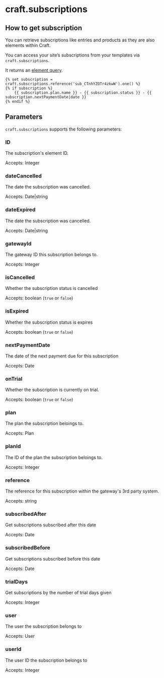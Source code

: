 # craft.subscriptions

## How to get subscription

You can retrieve subscriptions like entries and products as they are also elements within Craft.

You can access your site’s subscriptions from your templates via `craft.subscriptions`.

It returns an [element query](https://docs.craftcms.com/v3/dev/element-queries/).

```twig
{% set subscription = craft.subscriptions.reference('sub_CTnhYZOTr4zkwW').one() %}
{% if subscription %}
    {{ subscription.plan.name }} - {{ subscription.status }} - {{ subscription.nextPaymentDate|date }}
{% endif %}
```

## Parameters

`craft.subscriptions` supports the following parameters:

### ID
The subscription's element ID.

Accepts: Integer

### dateCancelled
The date the subscription was cancelled.

Accepts: Date|string

### dateExpired
The date the subscription was cancelled.

Accepts: Date|string

### gatewayId
The gateway ID this subscription belongs to.

Accepts: Integer

### isCancelled
Whether the subscription status is cancelled

Accepts: boolean (`true` or `false`)

### isExpired
Whether the subscription status is expires

Accepts: boolean (`true` or `false`)

### nextPaymentDate
The date of the next payment due for this subscription

Accepts: Date

### onTrial
Whether the subscription is currently on trial.

Accepts: boolean (`true` or `false`)

### plan
The plan the subscription beloings to.

Accepts: Plan

### planId
The ID of the plan the subscription beloings to.

Accepts: Integer

### reference
The reference for this subscription within the gateway's 3rd party system.

Accepts: string

### subscribedAfter
Get subscriptions subscribed after this date

Accepts: Date

### subscribedBefore
Get subscriptions subscribed before this date

Accepts: Date

### trialDays
Get subscriptions by the number of trial days given

Accepts: Integer

### user
The user the subscription belongs to

Accepts: User

### userId
The user ID the subscription belongs to

Accepts: Integer
